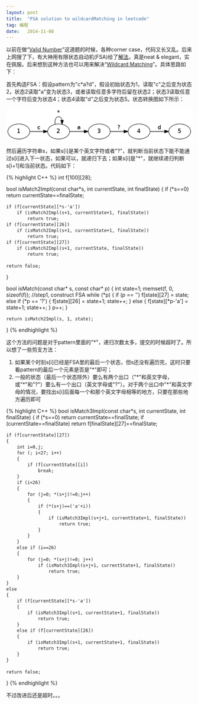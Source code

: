 ```yaml
---
layout:	post
title:	"FSA solution to wildcardMatching in leetcode"
tag: 编程
date:	2014-11-08
---
```


以前在做“[Valid Number](https://oj.leetcode.com/problems/valid-number/)”这道题的时候，各种corner case，代码又长又乱。后来上网搜了下，有大神用有限状态自动机(FSA)给了[解法](https://github.com/fuwutu/LeetCode/blob/master/Valid%20Number.cpp)。真是neat & elegant，实在佩服。后来想到这种方法也可以用来解决“[Wildcard Matching](https://oj.leetcode.com/problems/wildcard-matching/)”。具体思路如下：

首先构造FSA：假设pattern为"c*a?d"，假设初始状态为1，读取"c"之后变为状态2，状态2读取"a"变为状态3，或者读取任意多字符后留在状态2；状态3读取任意一个字符后变为状态4；状态4读取"d"之后变为状态5。状态转换图如下所示：

![](/img/wildcardMatching.png)

然后遍历字符串s，如果s[i]是某个英文字符或者"?"，就判断当前状态下能不能通过s[i]进入下一状态，如果可以，就递归下去；如果s[i]是"*"，就继续递归判断s[i+1]和当前状态。代码如下：

{% highlight C++ %}
int f[100][28];

bool isMatch2Impl(const char*s, int currentState, int finalState)
{
	if (*s==0)
		return currentState==finalState;
	
	if (f[currentState][*s-'a'])
		if (isMatch2Impl(s+1, currentState+1, finalState))
			return true;
	if (f[currentState][26])
		if (isMatch2Impl(s+1, currentState+1, finalState))
			return true;
	if (f[currentState][27])
		if (isMatch2Impl(s+1, currentState, finalState))
			return true;

	return false;
}

bool isMatch(const char* s, const char* p)
{
	int state=1;
	memset(f, 0, sizeof(f));
	//step1, construct FSA
	while (*p)
	{
		if (*p == '*')
			f[state][27] = state;
		else if (*p == '?')
		{
			f[state][26] = state+1;
			state++;
		}
		else
		{
			f[state][*p-'a'] = state+1;
			state++;
		}
		p++;
	}

	return isMatch2Impl(s, 1, state);
}
{% endhighlight %}

这个方法的问题是对于pattern里面的"*"，递归次数太多，提交的时候超时了。所以想了一些剪支方法：

1. 如果某个时刻s[i]已经是FSA里的最后一个状态，但s还没有遍历完，这时只要看pattern的最后一个元素是否是"*"即可；
2. 一般的状态（最后一个状态除外）要么有两个出口（"\*"和英文字母，或"\*"和"?"）要么有一个出口（英文字母或"?"）。对于两个出口中"\*"和英文字母的情况，要找出s[i]后面每一个和那个英文字母相等的地方，只要在那些地方遍历即可

{% highlight C++ %}
bool isMatch3Impl(const char*s, int currentState, int finalState)
{
	if (*s==0)
		return currentState==finalState;
	if (currentState==finalState)
		return f[finalState][27]==finalState;

	if (f[currentState][27])
	{
		int i=0,j;
		for (; i<27; i++)
		{
			if (f[currentState][i])
				break;
		}
		if (i<26)
		{
			for (j=0; *(s+j)!=0;j++)
			{
				if (*(s+j)==('a'+i))
				{
					if (isMatch3Impl(s+j+1, currentState+1, finalState))
						return true;
				}
			}
		}
		else if (i==26)
		{
			for (j=0; *(s+j)!=0; j++)
				if (isMatch3Impl(s+j+1, currentState+1, finalState))
					return true;
		}
	}
	else
	{
		if (f[currentState][*s-'a'])
		{
			if (isMatch3Impl(s+1, currentState+1, finalState))
				return true;
		}
		else if (f[currentState][26])
		{
			if (isMatch3Impl(s+1, currentState+1, finalState))
				return true;
		}
	}

	return false;
}
{% endhighlight %}

不过改进后还是超时。。。

